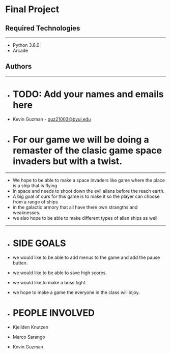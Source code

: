 # Final Project

## Required Technologies

---

- Python 3.8.0
- Arcade

## Authors

---

- # TODO: Add your names and emails here

- Kevin Guzman - guz21003@byui.edu

- # For our game we will be doing a remaster of the clasic game space invaders but with a twist.

---

- We hope to be able to make a space invaders like game where the place is a ship that is flying
- in space and needs to shoot down the evil ailans before the reach earth.
- A big goal of ours for this game is to make it so the player can choose from a range of ships
- in the galactic armory that all have there own strangths and weaknesses.
- we also hope to be able to make different types of alian ships as well.

---

- # SIDE GOALS
- we would like to be able to add menus to the game and add the pause butten.
- we would like to be able to save high scores.
- we would like to make a boss fight.
- we hope to make a game the everyone in the class will injoy.

- # PEOPLE INVOLVED

- Kjellden Knutzen
- Marco Sarango
- Kevin Guzman
